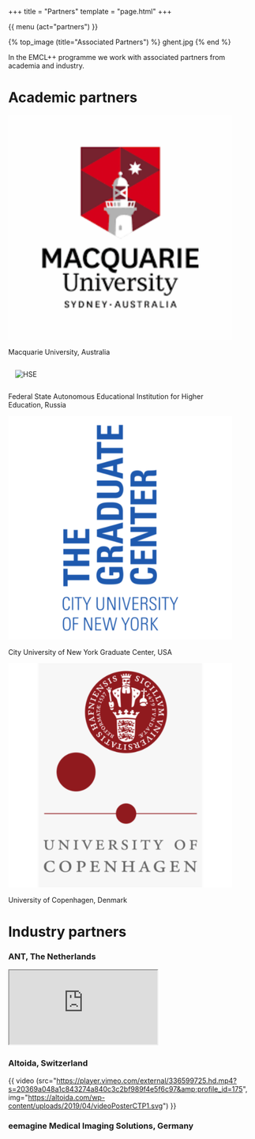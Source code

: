 +++
title = "Partners"
template = "page.html"
+++

{{ menu (act="partners") }} 


{% top_image (title="Associated Partners") %}
ghent.jpg
{% end %}


<div class="container">

In the EMCL++ programme we work with associated partners from academia and industry.

# Academic partners

<div class="card-deck" style="margin-bottom: 2em;">
	<div class="card" style="width: 90%;">
		<img class="card-img-top" src="/img/partners/macq.png" alt="Macquarie University">
		<div class="card-body">
			<p class="card-text">Macquarie University, Australia</p>
		</div>
	</div>
	<div class="card" style="width: 90%;">
		<img class="card-img-top" src="/img/partners/hse.svg" alt="HSE" style="padding: 1em 1em">
		<div class="card-body">
			<p class="card-text">Federal State Autonomous Educational Institution for Higher Education, Russia</p>
		</div>
	</div>
	<div class="card" style="width: 90%;">
		<img class="card-img-top" src="/img/partners/CUNY.png" alt="Cuny">
		<div class="card-body">
			<p class="card-text">City University of New York Graduate Center, USA</p>
		</div>
	</div>
	<div class="card" style="width: 90%;">
		<img class="card-img-top" src="/img/partners/copenhagen.png" alt="Card image cap">
		<div class="card-body">
			<p class="card-text">University of Copenhagen, Denmark</p>
		</div>
	</div>
</div>


# Industry partners

<div class="row">
<div class="col-6">

### ANT, The Netherlands

<div class="embed-responsive embed-responsive-16by9">
<iframe class="embed-responsive-item" src="https://www.youtube.com/embed/1GVmeJuvWA8" allowfullscreen></iframe>
</div>

</div>
<div class="col-6" style="margin-bottom: 20px">

### Altoida, Switzerland

{{ video (src="https://player.vimeo.com/external/336599725.hd.mp4?s=20369a048a1c843274a840c3c2bf989f4e5f6c97&amp;profile_id=175", img="https://altoida.com/wp-content/uploads/2019/04/videoPosterCTP1.svg") }}


</div>
</div>

<div class="row">
	<div class="col-4">

### eemagine Medical Imaging Solutions, Germany
</div>
<div class="col-4">
</div>
<div class="col-4">
</div>
</div>



</div>
